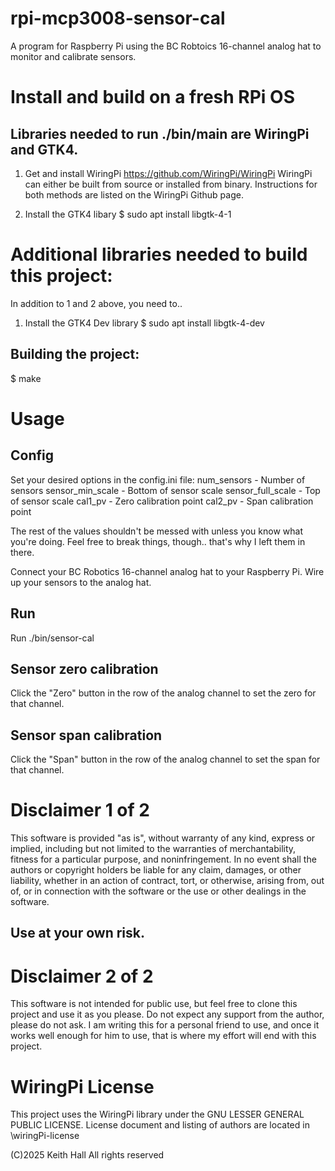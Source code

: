 # rpi-mcp3008-sensor-cal

A program for Raspberry Pi using the BC Robtoics 16-channel analog hat to
monitor and calibrate sensors.

# Install and build on a fresh RPi OS
## Libraries needed to run ./bin/main are WiringPi and GTK4.

1. Get and install WiringPi
https://github.com/WiringPi/WiringPi
WiringPi can either be built from source or installed from binary.
Instructions for both methods are listed on the WiringPi Github page.

2. Install the GTK4 libary
$ sudo apt install libgtk-4-1

# Additional libraries needed to build this project:
In addition to 1 and 2 above, you need to..

1. Install the GTK4 Dev library
$ sudo apt install libgtk-4-dev

## Building the project:
$ make


# Usage
## Config
Set your desired options in the config.ini file:
num_sensors - Number of sensors
sensor_min_scale - Bottom of sensor scale
sensor_full_scale - Top of sensor scale
cal1_pv - Zero calibration point
cal2_pv - Span calibration point

The rest of the values shouldn't be messed with unless you know what you're
doing. Feel free to break things, though.. that's why I left them in there.

Connect your BC Robotics 16-channel analog hat to your Raspberry Pi.
Wire up your sensors to the analog hat.

## Run
Run ./bin/sensor-cal

## Sensor zero calibration
Click the "Zero" button in the row of the analog channel to set the zero for
that channel.

## Sensor span calibration
Click the "Span" button in the row of the analog channel to set the span for
that channel.

# Disclaimer 1 of 2
This software is provided "as is", without warranty of any kind, express or
implied, including but not limited to the warranties of merchantability,
fitness for a particular purpose, and noninfringement. In no event shall the
authors or copyright holders be liable for any claim, damages, or other
liability, whether in an action of contract, tort, or otherwise, arising from,
out of, or in connection with the software or the use or other dealings in the
software.
## Use at your own risk.

# Disclaimer 2 of 2
This software is not intended for public use, but feel free to clone this
project and use it as you please. Do not expect any support from the author,
please do not ask. I am writing this for a personal friend to use, and once
it works well enough for him to use, that is where my effort will end with
this project.

# WiringPi License
This project uses the WiringPi library under the GNU LESSER GENERAL PUBLIC
LICENSE.
License document and listing of authors are located in \wiringPi-license

(C)2025 Keith Hall
All rights reserved
